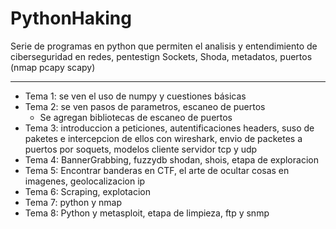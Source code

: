 # PythonHaking

Serie de programas en python que permiten el analisis y entendimiento de ciberseguridad en redes, pentestign Sockets, Shoda, metadatos, puertos (nmap pcapy scapy)

---

* Tema 1: se ven el uso de numpy y cuestiones básicas
* Tema 2: se ven pasos de parametros, escaneo de puertos
  * Se agregan bibliotecas de escaneo de puertos
* Tema 3: introduccion a peticiones, autentificaciones headers, suso de paketes e intercepcion de ellos con wireshark, envio de packetes a puertos por soquets, modelos cliente servidor tcp y udp
* Tema 4: BannerGrabbing, fuzzydb shodan, shois, etapa de exploracion
* Tema 5: Encontrar banderas en CTF, el arte de ocultar cosas en imagenes, geolocalizacion ip
* Tema 6: Scraping,  explotacion
* Tema 7: python y nmap
* Tema 8: Python y metasploit, etapa de limpieza, ftp y snmp
